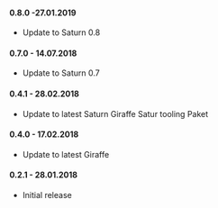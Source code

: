 #### 0.8.0 -27.01.2019
* Update to Saturn 0.8

#### 0.7.0 - 14.07.2018
* Update to Saturn 0.7

#### 0.4.1 - 28.02.2018
* Update to latest Saturn Giraffe Satur tooling Paket

#### 0.4.0 - 17.02.2018
* Update to latest Giraffe

#### 0.2.1 - 28.01.2018

* Initial release
